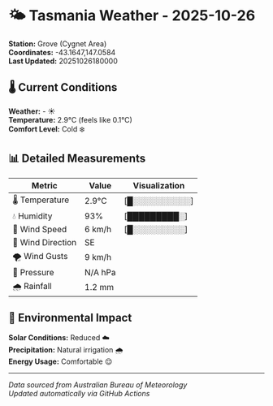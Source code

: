 # 🌤️ Tasmania Weather - 2025-10-26

**Station:** Grove (Cygnet Area)  
**Coordinates:** -43.1647,147.0584  
**Last Updated:** 20251026180000

## 🌡️ Current Conditions

**Weather:** - ☀️  
**Temperature:** 2.9°C (feels like 0.1°C)  
**Comfort Level:** Cold ❄️

## 📊 Detailed Measurements

| Metric | Value | Visualization |
|--------|-------|---------------|
| 🌡️ Temperature | 2.9°C | [█░░░░░░░░░░] |
| 💧 Humidity | 93% | [█████████░] |
| 💨 Wind Speed | 6 km/h | [█░░░░░░░░░] |
| 🧭 Wind Direction | SE | |
| 🌪️ Wind Gusts | 9 km/h | |
| 🔽 Pressure | N/A hPa | |
| 🌧️ Rainfall | 1.2 mm | |

## 🌱 Environmental Impact

**Solar Conditions:** Reduced ☁️  
**Precipitation:** Natural irrigation 🌧️  
**Energy Usage:** Comfortable 😌

---
*Data sourced from Australian Bureau of Meteorology*  
*Updated automatically via GitHub Actions*
